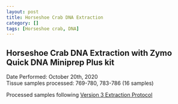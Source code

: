 ```yaml
---
layout: post
title: Horseshoe Crab DNA Extraction
category: []
tags: [Horseshoe crab, DNA]
---
```

## Horseshoe Crab DNA Extraction with Zymo Quick DNA Miniprep Plus kit
Date Performed: October 20th, 2020\
Tissue samples processed: 769-780, 783-786 (16 samples)

Processed samples following [Version 3 Extraction Protocol](https://njameral.github.io/Ameral_Lab_Notebook/Horseshoe-Crab-DNA-Extraction-6/)
